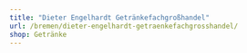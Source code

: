 ```yaml
---
title: "Dieter Engelhardt Getränkefachgroßhandel"
url: /bremen/dieter-engelhardt-getraenkefachgrosshandel/
shop: Getränke
---
```

